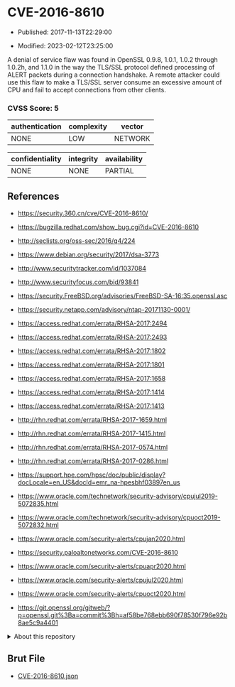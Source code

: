# CVE-2016-8610

- Published: 2017-11-13T22:29:00

- Modified: 2023-02-12T23:25:00

A denial of service flaw was found in OpenSSL 0.9.8, 1.0.1, 1.0.2 through 1.0.2h, and 1.1.0 in the way the TLS/SSL protocol defined processing of ALERT packets during a connection handshake. A remote attacker could use this flaw to make a TLS/SSL server consume an excessive amount of CPU and fail to accept connections from other clients.

### CVSS Score: **5**

| authentication | complexity | vector |
| --- | --- | --- |
| NONE | LOW | NETWORK |

| confidentiality | integrity | availability |
| --- | --- | --- |
| NONE | NONE | PARTIAL |

## References

* https://security.360.cn/cve/CVE-2016-8610/

* https://bugzilla.redhat.com/show_bug.cgi?id=CVE-2016-8610

* http://seclists.org/oss-sec/2016/q4/224

* https://www.debian.org/security/2017/dsa-3773

* http://www.securitytracker.com/id/1037084

* http://www.securityfocus.com/bid/93841

* https://security.FreeBSD.org/advisories/FreeBSD-SA-16:35.openssl.asc

* https://security.netapp.com/advisory/ntap-20171130-0001/

* https://access.redhat.com/errata/RHSA-2017:2494

* https://access.redhat.com/errata/RHSA-2017:2493

* https://access.redhat.com/errata/RHSA-2017:1802

* https://access.redhat.com/errata/RHSA-2017:1801

* https://access.redhat.com/errata/RHSA-2017:1658

* https://access.redhat.com/errata/RHSA-2017:1414

* https://access.redhat.com/errata/RHSA-2017:1413

* http://rhn.redhat.com/errata/RHSA-2017-1659.html

* http://rhn.redhat.com/errata/RHSA-2017-1415.html

* http://rhn.redhat.com/errata/RHSA-2017-0574.html

* http://rhn.redhat.com/errata/RHSA-2017-0286.html

* https://support.hpe.com/hpsc/doc/public/display?docLocale=en_US&docId=emr_na-hpesbhf03897en_us

* https://www.oracle.com/technetwork/security-advisory/cpujul2019-5072835.html

* https://www.oracle.com/technetwork/security-advisory/cpuoct2019-5072832.html

* https://www.oracle.com/security-alerts/cpujan2020.html

* https://security.paloaltonetworks.com/CVE-2016-8610

* https://www.oracle.com/security-alerts/cpuapr2020.html

* https://www.oracle.com/security-alerts/cpujul2020.html

* https://www.oracle.com/security-alerts/cpuoct2020.html

* https://git.openssl.org/gitweb/?p=openssl.git%3Ba=commit%3Bh=af58be768ebb690f78530f796e92b8ae5c9a4401

<details>
<summary>About this repository</summary> 

  This repository is part of the project [Live Hack CVE](https://github.com/Live-Hack-CVE). Main website can be found [www.live-hack.org](https://www.live-hack.org) 
  
  Made by [Sn0wAlice](https://github.com/Sn0wAlice) for the people that care about security and need to have a feed of the latest CVEs. Hope you enjoy it, don't forget to star the repo and follow me on [Twitter](https://twitter.com/Sn0wAlice) and [Github](https://github.com/Sn0wAlice). And that is my [personnal website](https://www.alice-snow.me/)

  - [Home Page](https://github.com/Live-Hack-CVE)
  - [Framework](https://github.com/Live-Hack-CVE/cve-framework)
  - [CVE database](https://github.com/Live-Hack-CVE/full_database)
  - [Changelog](https://github.com/Live-Hack-CVE/Changelog)
</details>

## Brut File

* [CVE-2016-8610.json](https://raw.githubusercontent.com/Live-Hack-CVE/full_database/main/cves/2016/CVE-2016-8610.json)

